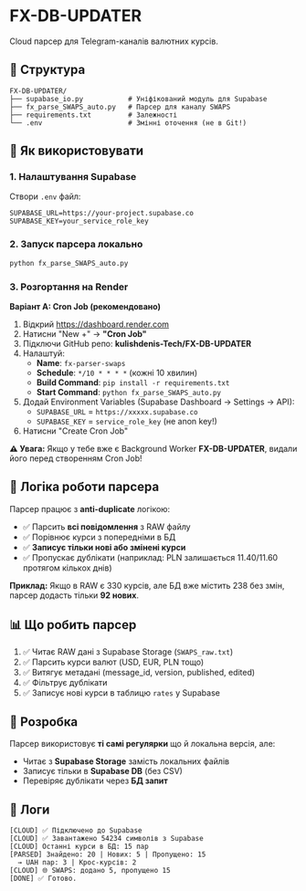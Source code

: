 # FX-DB-UPDATER

Cloud парсер для Telegram-каналів валютних курсів.

## 📁 Структура

```
FX-DB-UPDATER/
├── supabase_io.py           # Уніфікований модуль для Supabase
├── fx_parse_SWAPS_auto.py   # Парсер для каналу SWAPS
├── requirements.txt         # Залежності
└── .env                     # Змінні оточення (не в Git!)
```

## 🚀 Як використовувати

### 1. Налаштування Supabase

Створи `.env` файл:

```env
SUPABASE_URL=https://your-project.supabase.co
SUPABASE_KEY=your_service_role_key
```

### 2. Запуск парсера локально

```bash
python fx_parse_SWAPS_auto.py
```

### 3. Розгортання на Render

**Варіант A: Cron Job (рекомендовано)**

1. Відкрий https://dashboard.render.com
2. Натисни "New +" → **"Cron Job"**
3. Підключи GitHub репо: **kulishdenis-Tech/FX-DB-UPDATER**
4. Налаштуй:
   - **Name**: `fx-parser-swaps`
   - **Schedule**: `*/10 * * * *` (кожні 10 хвилин)
   - **Build Command**: `pip install -r requirements.txt`
   - **Start Command**: `python fx_parse_SWAPS_auto.py`
5. Додай Environment Variables (Supabase Dashboard → Settings → API):
   - `SUPABASE_URL` = `https://xxxxx.supabase.co`
   - `SUPABASE_KEY` = `service_role_key` (не anon key!)
6. Натисни "Create Cron Job"

**⚠️ Увага:** Якщо у тебе вже є Background Worker **FX-DB-UPDATER**, видали його перед створенням Cron Job!

## 🧠 Логіка роботи парсера

Парсер працює з **anti-duplicate** логікою:
- ✅ Парсить **всі повідомлення** з RAW файлу
- ✅ Порівнює курси з попередніми в БД
- ✅ **Записує тільки нові або змінені курси**
- ✅ Пропускає дублікати (наприклад: PLN залишається 11.40/11.60 протягом кількох днів)

**Приклад:** Якщо в RAW є 330 курсів, але БД вже містить 238 без змін, парсер додасть тільки **92 нових**.

## 📊 Що робить парсер

1. ✅ Читає RAW дані з Supabase Storage (`SWAPS_raw.txt`)
2. ✅ Парсить курси валют (USD, EUR, PLN тощо)
3. ✅ Витягує метадані (message_id, version, published, edited)
4. ✅ Фільтрує дублікати
5. ✅ Записує нові курси в таблицю `rates` у Supabase

## 🔧 Розробка

Парсер використовує **ті самі регулярки** що й локальна версія, але:
- Читає з **Supabase Storage** замість локальних файлів
- Записує тільки в **Supabase DB** (без CSV)
- Перевіряє дублікати через **БД запит**

## 📝 Логи

```
[CLOUD] ✅ Підключено до Supabase
[CLOUD] ✅ Завантажено 54234 символів з Supabase
[CLOUD] Останні курси в БД: 15 пар
[PARSED] Знайдено: 20 | Нових: 5 | Пропущено: 15
  → UAH пар: 3 | Крос-курсів: 2
[CLOUD] 🌐 SWAPS: додано 5, пропущено 15
[DONE] ✅ Готово.
```

